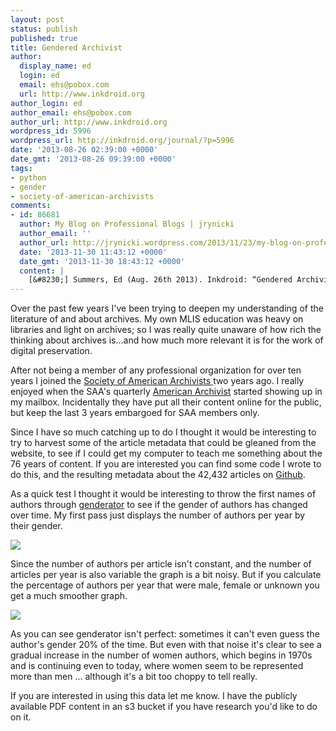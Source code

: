 ```yaml
---
layout: post
status: publish
published: true
title: Gendered Archivist
author:
  display_name: ed
  login: ed
  email: ehs@pobox.com
  url: http://www.inkdroid.org
author_login: ed
author_email: ehs@pobox.com
author_url: http://www.inkdroid.org
wordpress_id: 5996
wordpress_url: http://inkdroid.org/journal/?p=5996
date: '2013-08-26 02:39:00 +0000'
date_gmt: '2013-08-26 09:39:00 +0000'
tags:
- python
- gender
- society-of-american-archivists
comments:
- id: 86681
  author: My Blog on Professional Blogs | jrynicki
  author_email: ''
  author_url: http://jrynicki.wordpress.com/2013/11/23/my-blog-on-professional-blogs/
  date: '2013-11-30 11:43:12 +0000'
  date_gmt: '2013-11-30 18:43:12 +0000'
  content: |
    [&#8230;] Summers, Ed (Aug. 26th 2013). Inkdroid: “Gendered Archivist” [Blog]. Retrieved from http://inkdroid.org/journal/2013/08/26/gendered-archivist/ [&#8230;]
---
```


<p>Over the past few years I've been trying to deepen my understanding of the literature of and about archives. My own MLIS education was heavy on libraries and light on archives; so I was really quite unaware of how rich the thinking about archives is...and how much more relevant it is for the work of digital preservation. </p>
<p>After not being a member of any professional organization for over ten years I joined the <a href="http://www.archivists.org/">Society of American Archivists </a>two years ago. I really enjoyed when the SAA's quarterly <a href="http://archivists.metapress.com/home/main.mpx">American Archivist</a> started showing up in my mailbox. Incidentally they have put all their content online for the public, but keep the last 3 years embargoed for SAA members only. </p>
<p>Since I have so much catching up to do I thought it would be interesting to try to harvest some of the article metadata that could be gleaned from the website, to see if I could get my computer to teach me something about the 76 years of content. If you are interested you can find some code I wrote to do this, and the resulting metadata about the 42,432 articles on <a href="http://github.com/edsu/americanarchivist">Github</a>.</p>
<p>As a quick test I thought it would be interesting to throw the first names of authors through <a href="https://github.com/bmuller/genderator">genderator</a> to see if the gender of authors has changed over time. My first pass just displays the number of authors per year by their gender.</p>
<p><img src="http://inkdroid.org/images/americanarchivist-chart1.png"></p>
<p>Since the number of authors per article isn't constant, and the number of articles per year is also variable the graph is a bit noisy. But if you calculate the percentage of authors per year that were male, female or unknown you get a much smoother graph.</p>
<p><img src="http://inkdroid.org/images/americanarchivist-chart2.png"></p>
<p>As you can see genderator isn't perfect: sometimes it can't even guess the author's gender 20% of the time. But even with that noise it's clear to see a gradual increase in the number of women authors, which begins in 1970s and is continuing even to today, where women seem to be represented more than men ... although it's a bit too choppy to tell really.</p>
<p>If you are interested in using this data let me know. I have the publicly available PDF content in an s3 bucket if you have research you'd like to do on it.</p>

